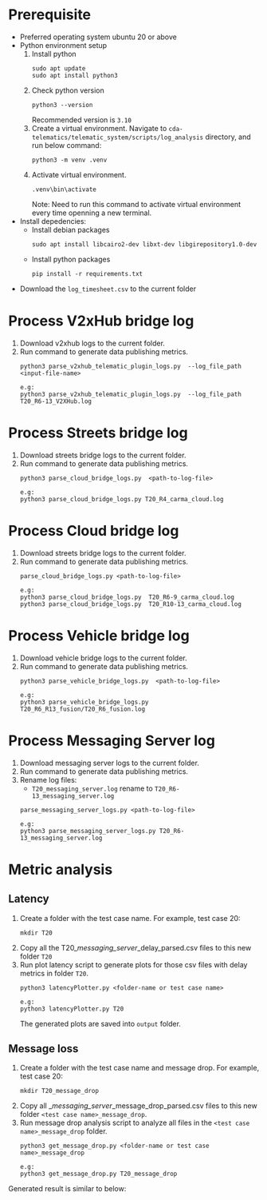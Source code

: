 # Prerequisite
- Preferred operating system ubuntu 20 or above
- Python environment setup
    1. Install python
        ```
        sudo apt update 
        sudo apt install python3
        ```
    2. Check python version
        ```
        python3 --version
        ```
        Recommended version is `3.10`
    3. Create a virtual environment. Navigate to `cda-telematics/telematic_system/scripts/log_analysis` directory, and run below command:
        ```
        python3 -m venv .venv
        ```
    4. Activate virtual environment.
        ```
        .venv\bin\activate
        ```
        Note: Need to run this command to activate virtual environment every time openning a new terminal.
- Install depedencies:
    - Install debian packages 
        ```
        sudo apt install libcairo2-dev libxt-dev libgirepository1.0-dev

        ```
    - Install python packages
        ```
        pip install -r requirements.txt
        ```
- Download the `log_timesheet.csv` to the current folder

# Process V2xHub bridge log 
1. Download v2xhub logs to the current folder.
2. Run command to generate data publishing metrics.
    ```
    python3 parse_v2xhub_telematic_plugin_logs.py  --log_file_path <input-file-name>

    e.g:
    python3 parse_v2xhub_telematic_plugin_logs.py  --log_file_path T20_R6-13_V2XHub.log 
    ```
# Process Streets bridge log 
1. Download streets bridge logs to the current folder.
2. Run command to generate data publishing metrics.
    ```
    python3 parse_cloud_bridge_logs.py  <path-to-log-file>

    e.g:
    python3 parse_cloud_bridge_logs.py T20_R4_carma_cloud.log 
    ```
# Process Cloud bridge log 
1. Download streets bridge logs to the current folder.
2. Run command to generate data publishing metrics.
    ```
    parse_cloud_bridge_logs.py <path-to-log-file>

    e.g:
    python3 parse_cloud_bridge_logs.py  T20_R6-9_carma_cloud.log 
    python3 parse_cloud_bridge_logs.py  T20_R10-13_carma_cloud.log 
    ```

# Process Vehicle bridge log 
1. Download vehicle bridge logs to the current folder.
2. Run command to generate data publishing metrics.
    ```
    python3 parse_vehicle_bridge_logs.py  <path-to-log-file>

    e.g:
    python3 parse_vehicle_bridge_logs.py T20_R6_R13_fusion/T20_R6_fusion.log 
    ```
# Process Messaging Server log 
1. Download messaging server logs to the current folder.
2. Run command to generate data publishing metrics.
3. Rename log files:
    - `T20_messaging_server.log` rename to `T20_R6-13_messaging_server.log`
    ```
    parse_messaging_server_logs.py <path-to-log-file>

    e.g:
    python3 parse_messaging_server_logs.py T20_R6-13_messaging_server.log
    ```
# Metric analysis
## Latency
1. Create a folder with the test case name.
For example, test case 20:
    ```
    mkdir T20
    ```
2. Copy all the T20_*_messaging_server_*_delay_parsed.csv files to this new folder `T20`
3. Run plot latency script to generate plots for those csv files with delay metrics in folder `T20`.
    ```
    python3 latencyPlotter.py <folder-name or test case name>

    e.g:
    python3 latencyPlotter.py T20
    ``` 
    The generated plots are saved into `output` folder.
## Message loss
1. Create a folder with the test case name and message drop.
For example, test case 20:
    ```
    mkdir T20_message_drop
    ```
2. Copy all  <test case name>_*_messaging_server_*_message_drop_parsed.csv files to this new folder `<test case name>_message_drop`.
3. Run message drop analysis script to analyze all files in the `<test case name>_message_drop` folder.
    ```
    python3 get_message_drop.py <folder-name or test case name>_message_drop

    e.g:
    python3 get_message_drop.py T20_message_drop
    ```
Generated result is similar to below:

